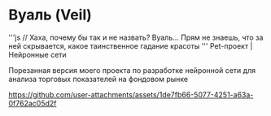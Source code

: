# Вуаль (Veil)
'''js
// Хаха, почему бы так и не назвать? Вуаль... Прям не знаешь, что за ней скрывается, какое таинственное гадание красоты
'''
Pet-проект | Нейронные сети

Порезанная версия моего проекта по разработке нейронной сети для анализа торговых показателей на фондовом рынке

https://github.com/user-attachments/assets/1de7fb66-5077-4251-a63a-0f762ac05d2f
